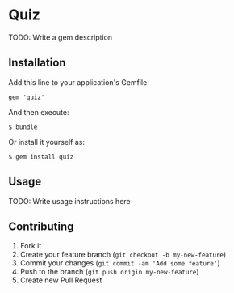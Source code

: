 # Quiz

TODO: Write a gem description

## Installation

Add this line to your application's Gemfile:

    gem 'quiz'

And then execute:

    $ bundle

Or install it yourself as:

    $ gem install quiz

## Usage

TODO: Write usage instructions here

## Contributing

1. Fork it
2. Create your feature branch (`git checkout -b my-new-feature`)
3. Commit your changes (`git commit -am 'Add some feature'`)
4. Push to the branch (`git push origin my-new-feature`)
5. Create new Pull Request
